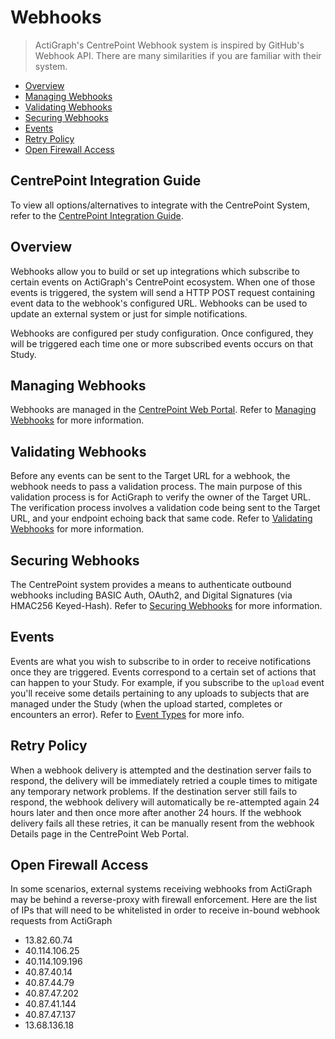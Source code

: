 # Webhooks

> ActiGraph's CentrePoint Webhook system is inspired by GitHub's Webhook API. There are many similarities if you are familiar with their system.

- [Overview](#overview)
- [Managing Webhooks](#Managing-webhooks)
- [Validating Webhooks](#validating-webhooks)
- [Securing Webhooks](#securing-webhooks)
- [Events](#events)
- [Retry Policy](#retry-policy)
- [Open Firewall Access](#open-firewall-access)


## CentrePoint Integration Guide
To view all options/alternatives to integrate with the CentrePoint System, refer to the [CentrePoint Integration Guide](https://github.com/actigraph/CentrePointIntegrationGuide#centrepoint-system-integration-guide).

## Overview

Webhooks allow you to build or set up integrations which subscribe to certain events on ActiGraph's CentrePoint ecosystem. When one of those events is triggered, the system will send a HTTP POST request containing event data to the webhook's configured URL. Webhooks can be used to update an external system or just for simple notifications.

Webhooks are configured per study configuration. Once configured, they will be triggered each time one or more subscribed events occurs on that Study. 

## Managing Webhooks

Webhooks are managed in the [CentrePoint Web Portal](https://studyadmin.actigraphcorp.com). Refer to [Managing Webhooks](managing_webhooks.md) for more information.

## Validating Webhooks

Before any events can be sent to the Target URL for a webhook, the webhook needs to pass a validation process. The main purpose of this validation process is for ActiGraph to verify the owner of the Target URL. The verification process involves a validation code being sent to the Target URL, and your endpoint echoing back that same code. Refer to [Validating Webhooks](validating_webhooks.md) for more information.

## Securing Webhooks

The CentrePoint system provides a means to authenticate outbound webhooks including BASIC Auth, OAuth2, and Digital Signatures (via HMAC256 Keyed-Hash). Refer to [Securing Webhooks](securing_webhooks.md) for more information.

## Events

Events are what you wish to subscribe to in order to receive notifications once they are triggered. Events correspond to a certain set of actions that can happen to your Study. For example, if you subscribe to the `upload` event you'll receive some details pertaining to any uploads to subjects that are managed under the Study (when the upload started, completes or encounters an error). Refer to [Event Types](event_types.md) for more info.

## Retry Policy

When a webhook delivery is attempted and the destination server fails to respond, the delivery will be immediately retried a couple times to mitigate any temporary network problems. If the destination server still fails to respond, the webhook delivery will automatically be re-attempted again 24 hours later and then once more after another 24 hours. If the webhook delivery fails all these retries, it can be manually resent from the webhook Details page in the CentrePoint Web Portal.

## Open Firewall Access 

In some scenarios, external systems receiving webhooks from ActiGraph may be behind a reverse-proxy with firewall enforcement. Here are the list of IPs that will need to be whitelisted in order to receive in-bound webhook requests from ActiGraph


- 13.82.60.74
- 40.114.106.25
- 40.114.109.196
- 40.87.40.14
- 40.87.44.79
- 40.87.47.202
- 40.87.41.144
- 40.87.47.137
- 13.68.136.18
